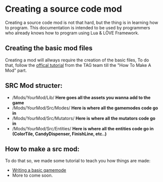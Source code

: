 # Creating a source code mod
Creating a source code mod is not that hard, but the thing is in learning how to program.
This documentation is intended to be used by programmers who already knows how to program using Lua & LÖVE Framework.

## Creating the basic mod files
Creating a mod will allways require the creation of the basic files, To do that, follow the [offical tutorial](http://www.moveordiegame.com/modding/intro) from the TAG team till the "How To Make A Mod" part.

## SRC Mod structer:
* /Mods/YourMod/Lib/ **Here goes all the assets you wanna add to the game**
* /Mods/YourMod/Src/Modes/ **Here is where all the gamemodes code go in**
* /Mods/YourMod/Src/Mutators/ **Here is where all the mutators code go in**
* /Mods/YourMod/Src/Entities/ **Here is where all the entities code go in (ColorTile, CandyDispenser, FinishLine, etc..)**

## How to make a src mod:
To do that so, we made some tutorial to teach you how things are made:
* [Writing a basic gamemode](/Tutorials/WritingABasicGameMode.md)
* More to come soon.

